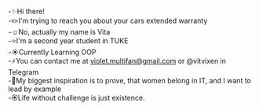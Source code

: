 -✨Hi there!\
-✏️I'm trying to reach you about your cars extended warranty\
-☺️No, actually my name is Vita\
-⭐️I'm a second year student in TUKE\
-☀️Currently Learning OOP\
-⚡You can contact me at violet.multifan@gmail.com or @vitvixen in Telegram\
-💛My biggest inspiration is to prove, that women belong in IT, and I want to lead by example\
-🏵Life without challenge is just existence.

<!--
**vitvixen/vitvixen** is a ✨ _special_ ✨ repository because its `README.md` (this file) appears on your GitHub profile.

Here are some ideas to get you started:

- 🔭 I’m currently working on ...
- 🌱 I’m currently learning ...
- 👯 I’m looking to collaborate on ...
- 🤔 I’m looking for help with ...
- 💬 Ask me about ...
- 📫 How to reach me: ...
- 😄 Pronouns: ...
- ⚡ Fun fact: ...
-->
